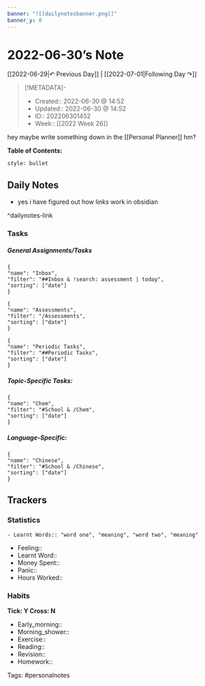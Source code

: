 ```yaml
---
banner: "![[dailynotesbanner.png]]"
banner_y: 0
---
```

# 2022-06-30’s Note

[[2022-06-29|↶ Previous Day]] | [[2022-07-01|Following Day ↷]]

> [!METADATA]-
> - Created:: 2022-06-30 @ 14:52
> - Updated:: 2022-06-30 @ 14:52
> - ID:: 202206301452
> - Week:: [[2022 Week 26]]

hey maybe write something down in the [[Personal Planner]] hm?

**Table of Contents:**
```toc
style: bullet
```

## Daily Notes

- yes i have figured out how links work in obsidian

^dailynotes-link

### Tasks
##### General Assignments/Tasks
```todoist
{
"name": "Inbox",
"filter": "##Inbox & !search: assessment | today",
"sorting": ["date"]
}
```
```todoist
{
"name": "Assessments",
"filter": "/Assessments",
"sorting": ["date"]
}
```
```todoist
{
"name": "Periodic Tasks",
"filter": "##Periodic Tasks",
"sorting": ["date"]
}
```

##### Topic-Specific Tasks:
```todoist
{
"name": "Chem",
"filter": "#School & /Chem",
"sorting": ["date"]
}
```
##### Language-Specific:
```todoist
{
"name": "Chinese",
"filter": "#School & /Chinese",
"sorting": ["date"]
}
```

## Trackers
### Statistics
```
- Learnt Words:: "word one", "meaning", "word two", "meaning"
```
- Feeling:: 
- Learnt Word:: 
- Money Spent:: 
- Panic:: 
- Hours Worked:: 

### Habits
**Tick: Y Cross: N**
- Early_morning::   
- Morning_shower:: 
- Exercise:: 
- Reading:: 
- Revision:: 
- Homework:: 

Tags: #personalnotes 